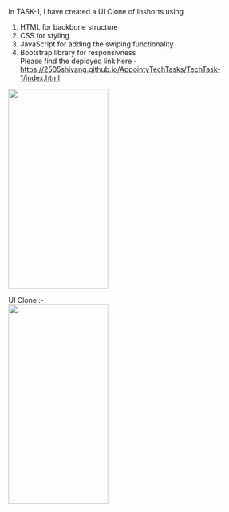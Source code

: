 In TASK-1, I have created a UI Clone of Inshorts using 

1. HTML for backbone structure
2. CSS for styling
3. JavaScript for adding the swiping functionality
4. Bootstrap library for responsivness<br>
Please find the deployed link here - https://2505shivang.github.io/AppointyTechTasks/TechTask-1/index.html
<p>
 <img src="https://user-images.githubusercontent.com/58561050/96119393-8aefe800-0f0a-11eb-9068-450c2b718d36.png" width="200" height="400" />


 UI Clone :-<br>
  <img src="https://user-images.githubusercontent.com/58561050/96145148-8d5e3c00-0f22-11eb-9f19-bc55904fee1b.jpeg" width="200" height="400" />
  </p>


